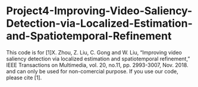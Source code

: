 # Project4-Improving-Video-Saliency-Detection-via-Localized-Estimation-and-Spatiotemporal-Refinement

This code is for
[1]X. Zhou, Z. Liu, C. Gong and W. Liu, “Improving video saliency detection via localized estimation and spatiotemporal refinement,” IEEE Transactions on Multimedia, vol. 20, no.11, pp. 2993-3007, Nov. 2018.
and can only be used for non-comercial purpose.
If you use our code, please cite [1].
